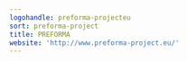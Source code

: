 ```yaml
---
logohandle: preforma-projecteu
sort: preforma-project
title: PREFORMA
website: 'http://www.preforma-project.eu/'
---
```

